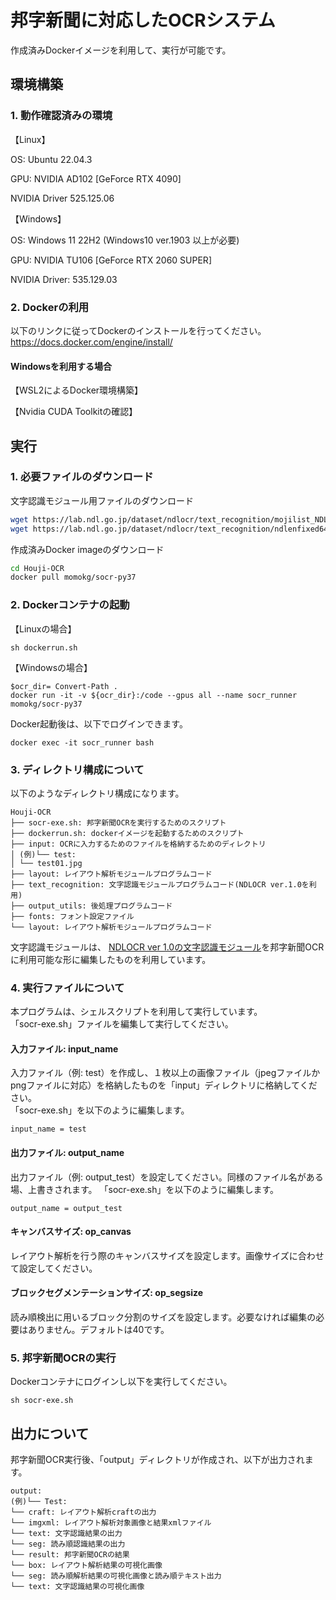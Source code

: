 # 邦字新聞に対応したOCRシステム

作成済みDockerイメージを利用して、実行が可能です。

## 環境構築

### 1. 動作確認済みの環境
【Linux】  

OS: Ubuntu 22.04.3  

GPU:  NVIDIA AD102 [GeForce RTX 4090]  

NVIDIA Driver 525.125.06  

【Windows】

OS: Windows 11 22H2 (Windows10 ver.1903 以上が必要)

GPU: NVIDIA TU106 [GeForce RTX 2060 SUPER] 

NVIDIA Driver: 535.129.03

### 2. Dockerの利用

以下のリンクに従ってDockerのインストールを行ってください。  
https://docs.docker.com/engine/install/

#### Windowsを利用する場合
【WSL2によるDocker環境構築】

【Nvidia CUDA Toolkitの確認】


## 実行
### 1. 必要ファイルのダウンロード
文字認識モジュール用ファイルのダウンロード
```bash
wget https://lab.ndl.go.jp/dataset/ndlocr/text_recognition/mojilist_NDL.txt -P ./text_recognition/models
wget https://lab.ndl.go.jp/dataset/ndlocr/text_recognition/ndlenfixed64-mj0-synth1.pth -P ./text_recognition/models
```
作成済みDocker imageのダウンロード
```bash
cd Houji-OCR
docker pull momokg/socr-py37
```

### 2. Dockerコンテナの起動
【Linuxの場合】
```
sh dockerrun.sh
```
【Windowsの場合】
```
$ocr_dir= Convert-Path .
docker run -it -v ${ocr_dir}:/code --gpus all --name socr_runner momokg/socr-py37
```
Docker起動後は、以下でログインできます。
```
docker exec -it socr_runner bash
```

### 3. ディレクトリ構成について
以下のようなディレクトリ構成になります。
```
Houji-OCR
├── socr-exe.sh: 邦字新聞OCRを実行するためのスクリプト　
├── dockerrun.sh: dockerイメージを起動するためのスクリプト　　
├── input: OCRに入力するためのファイルを格納するためのディレクトリ　　
│ (例)└── test: 
│ └── test01.jpg  
├── layout: レイアウト解析モジュールプログラムコード  
├── text_recognition: 文字認識モジュールプログラムコード(NDLOCR ver.1.0を利用)
├── output_utils: 後処理プログラムコード  
├── fonts: フォント設定ファイル  
└── layout: レイアウト解析モジュールプログラムコード
```
文字認識モジュールは、
[NDLOCR ver 1.0の文字認識モジュール](https://github.com/ndl-lab/text_recognition/tree/ea196e064a8003a6f8ec3ab1d986e096987c8036)を邦字新聞OCRに利用可能な形に編集したものを利用しています。

### 4. 実行ファイルについて
本プログラムは、シェルスクリプトを利用して実行しています。  
「socr-exe.sh」ファイルを編集して実行してください。

#### 入力ファイル: input_name
入力ファイル（例: test）を作成し、１枚以上の画像ファイル（jpegファイルかpngファイルに対応）を格納したものを「input」ディレクトリに格納してください。  
「socr-exe.sh」を以下のように編集します。
```
input_name = test
```
#### 出力ファイル: output_name
出力ファイル（例: output_test）を設定してください。同様のファイル名がある場、上書きされます。
「socr-exe.sh」を以下のように編集します。
```
output_name = output_test
```
#### キャンバスサイズ: op_canvas
レイアウト解析を行う際のキャンバスサイズを設定します。画像サイズに合わせて設定してください。
#### ブロックセグメンテーションサイズ: op_segsize
読み順検出に用いるブロック分割のサイズを設定します。必要なければ編集の必要はありません。デフォルトは40です。

### 5. 邦字新聞OCRの実行
Dockerコンテナにログインし以下を実行してください。
```
sh socr-exe.sh
```

## 出力について
邦字新聞OCR実行後、「output」ディレクトリが作成され、以下が出力されます。
```
output:
(例)└── Test: 
└── craft: レイアウト解析craftの出力
└── imgxml: レイアウト解析対象画像と結果xmlファイル
└── text: 文字認識結果の出力
└── seg: 読み順認識結果の出力
└── result: 邦字新聞OCRの結果
└── box: レイアウト解析結果の可視化画像
└── seg: 読み順解析結果の可視化画像と読み順テキスト出力
└── text: 文字認識結果の可視化画像
```
